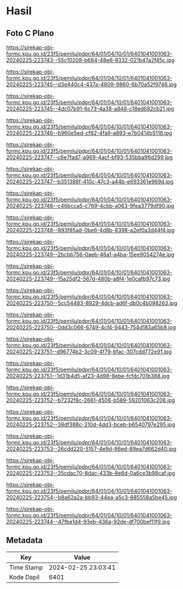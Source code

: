 # Hasil

## Foto C Plano

https://sirekap-obj-formc.kpu.go.id/23f5/pemilu/pdpr/64/01/04/10/01/6401041001063-20240225-223743--55c10209-b684-48e6-9332-021b47a2f45c.jpg

https://sirekap-obj-formc.kpu.go.id/23f5/pemilu/pdpr/64/01/04/10/01/6401041001063-20240225-223745--d3e440c4-437a-4809-9860-6b70a52f9746.jpg

https://sirekap-obj-formc.kpu.go.id/23f5/pemilu/pdpr/64/01/04/10/01/6401041001063-20240225-223745--4dc07b91-6c73-4a38-a846-c18ed682cb21.jpg

https://sirekap-obj-formc.kpu.go.id/23f5/pemilu/pdpr/64/01/04/10/01/6401041001063-20240225-223746--b960e5ed-cf82-4fa9-a893-e7b0414b5116.jpg

https://sirekap-obj-formc.kpu.go.id/23f5/pemilu/pdpr/64/01/04/10/01/6401041001063-20240225-223747--c6e7fad7-a969-4acf-bf93-535bba96d299.jpg

https://sirekap-obj-formc.kpu.go.id/23f5/pemilu/pdpr/64/01/04/10/01/6401041001063-20240225-223747--b351388f-410c-47c3-a44b-e693361e969d.jpg

https://sirekap-obj-formc.kpu.go.id/23f5/pemilu/pdpr/64/01/04/10/01/6401041001063-20240225-223748--c46bcca5-c769-4cbb-a063-9fea3779df90.jpg

https://sirekap-obj-formc.kpu.go.id/23f5/pemilu/pdpr/64/01/04/10/01/6401041001063-20240225-223748--893f85ad-0be6-4d8b-8398-a2ef0a3d44f4.jpg

https://sirekap-obj-formc.kpu.go.id/23f5/pemilu/pdpr/64/01/04/10/01/6401041001063-20240225-223749--2bcbb756-0aeb-46a1-a4ba-15ee9054274e.jpg

https://sirekap-obj-formc.kpu.go.id/23f5/pemilu/pdpr/64/01/04/10/01/6401041001063-20240225-223749--15a25df2-567d-480b-a8f4-1e0cafb97c73.jpg

https://sirekap-obj-formc.kpu.go.id/23f5/pemilu/pdpr/64/01/04/10/01/6401041001063-20240225-223750--5cc54483-8929-4dcb-ad6f-db0c4b098263.jpg

https://sirekap-obj-formc.kpu.go.id/23f5/pemilu/pdpr/64/01/04/10/01/6401041001063-20240225-223750--0dd3c066-6749-4cf4-9443-754d183a65b8.jpg

https://sirekap-obj-formc.kpu.go.id/23f5/pemilu/pdpr/64/01/04/10/01/6401041001063-20240225-223751--d96774b2-3c09-4f79-bfac-307cdd772e91.jpg

https://sirekap-obj-formc.kpu.go.id/23f5/pemilu/pdpr/64/01/04/10/01/6401041001063-20240225-223751--1d31b4d5-af23-4d98-8ebe-fcfdc701b388.jpg

https://sirekap-obj-formc.kpu.go.id/23f5/pemilu/pdpr/64/01/04/10/01/6401041001063-20240225-223752--b7232f8c-2661-4506-b589-59201063c206.jpg

https://sirekap-obj-formc.kpu.go.id/23f5/pemilu/pdpr/64/01/04/10/01/6401041001063-20240225-223752--38df388c-310d-4dd3-bceb-b6540797e295.jpg

https://sirekap-obj-formc.kpu.go.id/23f5/pemilu/pdpr/64/01/04/10/01/6401041001063-20240225-223753--26cdd220-5157-4e9d-86ed-89ea7d662d40.jpg

https://sirekap-obj-formc.kpu.go.id/23f5/pemilu/pdpr/64/01/04/10/01/6401041001063-20240225-223753--35cdac70-8dac-433b-8e6d-0a6ce3b98caf.jpg

https://sirekap-obj-formc.kpu.go.id/23f5/pemilu/pdpr/64/01/04/10/01/6401041001063-20240225-223754--b8a62a2a-bb93-44ea-a5c3-885558a5be45.jpg

https://sirekap-obj-formc.kpu.go.id/23f5/pemilu/pdpr/64/01/04/10/01/6401041001063-20240225-223744--47fbe1d4-93eb-436a-92de-df700bef11f9.jpg


## Metadata

| Key        | Value               |
| ---------- | ------------------- |
| Time Stamp | 2024-02-25 23:03:41 |
| Kode Dapil | 6401                |



